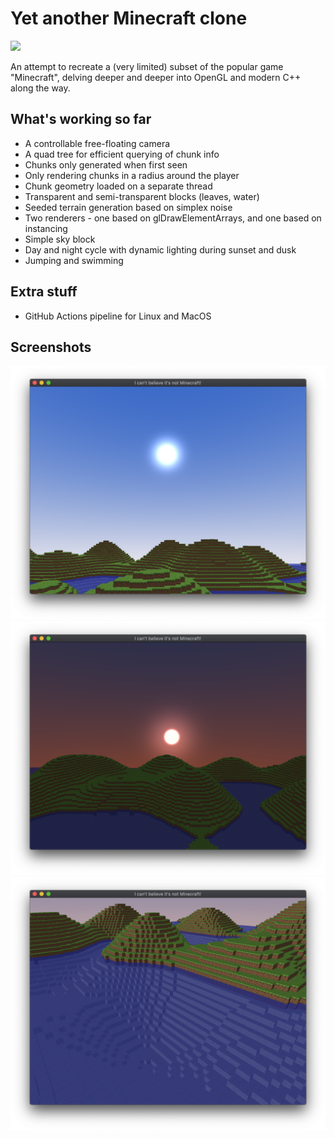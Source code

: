 # Yet another Minecraft clone

![](https://github.com/JakuJ/minecraft-clone/workflows/CMake%20CI/badge.svg)

An attempt to recreate a (very limited) subset of the popular game "Minecraft", delving deeper and deeper into OpenGL and modern C++ along the way.

## What's working so far

* A controllable free-floating camera
* A quad tree for efficient querying of chunk info
* Chunks only generated when first seen
* Only rendering chunks in a radius around the player
* Chunk geometry loaded on a separate thread 
* Transparent and semi-transparent blocks (leaves, water)
* Seeded terrain generation based on simplex noise
* Two renderers - one based on glDrawElementArrays, and one based on instancing
* Simple sky block
* Day and night cycle with dynamic lighting during sunset and dusk
* Jumping and swimming

## Extra stuff
* GitHub Actions pipeline for Linux and MacOS

## Screenshots

![A screenshot of the current state](docs/screenshot.png)
![A screenshot of the current state](docs/screenshot2.png)
![A screenshot of the current state](docs/screenshot3.png)
